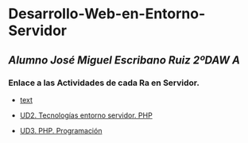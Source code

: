 # Desarrollo-Web-en-Entorno-Servidor

## *Alumno José Miguel Escribano Ruiz 2ºDAW A*

### Enlace a las Actividades de cada Ra en Servidor.

- [text](https://)
  
- [UD2. Tecnologías entorno servidor. PHP](U2/)
  
- [UD3. PHP. Programación](U3/)